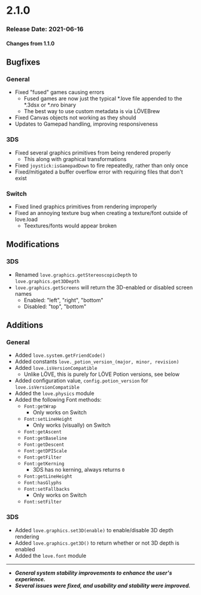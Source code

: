 # 2.1.0

### Release Date: 2021-06-16

#### Changes from 1.1.0

## Bugfixes
### General
- Fixed "fused" games causing errors
  - Fused games are now just the typical *.love file appended to the *.3dsx or *.nro binary
  - The best way to use custom metadata is via LÖVEBrew
- Fixed Canvas objects not working as they should
- Updates to Gamepad handling, improving responsiveness

### 3DS
- Fixed several graphics primitives from being rendered properly
  - This along with graphical transformations
- Fixed `joystick:isGamepadDown` to fire repeatedly, rather than only once
- Fixed/mitigated a buffer overflow error with requiring files that don't exist

### Switch
- Fixed lined graphics primitives from rendering improperly
- Fixed an annoying texture bug when creating a texture/font outside of love.load
  - Teextures/fonts would appear broken

## Modifications

### 3DS
- Renamed `love.graphics.getStereoscopicDepth` to `love.graphics.get3DDepth`
- `love.graphics.getScreens` will return the 3D-enabled or disabled screen names
  - Enabled: "left", "right", "bottom"
  - Disabled: "top", "bottom"

## Additions

### General
- Added `love.system.getFriendCode()`
- Added constants `love._potion_version_(major, minor, revision)`
- Added `love.isVersionCompatible`
  - Unlike LÖVE, this is purely for LÖVE Potion versions, see below
- Added configuration value, `config.potion_version` for `love.isVersionCompatible`
- Added the `love.physics` module
- Added the following Font methods:
  - `Font:getWrap`
    - Only works on Switch
  - `Font:setLineHeight`
    - Only works (visually) on Switch
  - `Font:getAscent`
  - `Font:getBaseline`
  - `Font:getDescent`
  - `Font:getDPIScale`
  - `Font:getFilter`
  - `Font:getKerning`
    - 3DS has no kerning, always returns `0`
  - `Font:getLineHeight`
  - `Font:hasGlyphs`
  - `Font:setFallbacks`
    - Only works on Switch
  - `Font:setFilter`

### 3DS
- Added `love.graphics.set3D(enable)` to enable/disable 3D depth rendering
- Added `love.graphics.get3D()` to return whether or not 3D depth is enabled
- Added the `love.font` module

---
- **_General system stability improvements to enhance the user's experience._**
- **_Several issues were fixed, and usability and stability were improved._**
